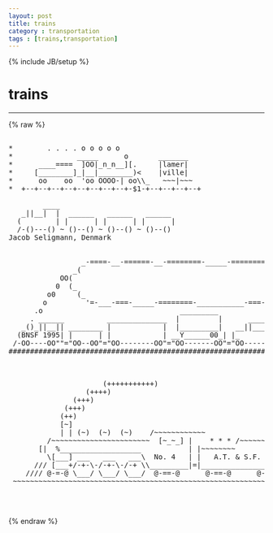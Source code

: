 ```yaml
---
layout: post
title: trains
category : transportation
tags : [trains,transportation]
---
```

{% include JB/setup %}
# trains
---
{% raw %}
<pre>

*        . . . . o o o o o
*               _____      o       _______
*      ____====  ]OO|_n_n__][.     |lamer|
*     [________]_|__|________)&lt;    |ville|
*      oo    oo  &#039;oo OOOO-| oo\\_   ~~~|~~~
*  +--+--+--+--+--+--+--+--+-$1-+--+--+--+--+

        ____                           
   _||__|  |  ______   ______   ______ 
  (        | |      | |      | |      |
  /-()---() ~ ()--() ~ ()--() ~ ()--()
Jacob Seligmann, Denmark


                 _-====-__-======-__-========-_____-============-__
               _(                                                 _)
            OO(                                                   )_
           0  (_                                                   _)
         o0     (_                                                _)
        o         &#039;=-___-===-_____-========-___________-===-dwb-=&#039;
      .o                                _________
     . ______          ______________  |         |      _____
   _()_||__|| ________ |            |  |_________|   __||___||__
  (BNSF 1995| |      | |            | __Y______00_| |_         _|
 /-OO----OO&quot;&quot;=&quot;OO--OO&quot;=&quot;OO--------OO&quot;=&quot;OO-------OO&quot;=&quot;OO-------OO&quot;=P
#####################################################################



                      (+++++++++++)
                  (++++)
               (+++)
             (+++)
            (++)
            [~]
            | | (~)  (~)  (~)    /~~~~~~~~~~~~
         /~~~~~~~~~~~~~~~~~~~~~~~  [~_~_] |    * * * /~~~~~~~~~~~|
       [|  %___________________           | |~~~~~~~~            |
         \[___] ___   ___   ___\  No. 4   | |   A.T. &amp; S.F.      |
      /// [___+/-+-\-/-+-\-/-+ \\_________|=|____________________|=  Carl Pilcher
    //// @-=-@ \___/ \___/ \___/  @-==-@      @-==-@      @-==-@
 ~~~~~~~~~~~~~~~~~~~~~~~~~~~~~~~~~~~~~~~~~~~~~~~~~~~~~~~~~~~~~~~~~~~~~


 </pre>
{% endraw %}
